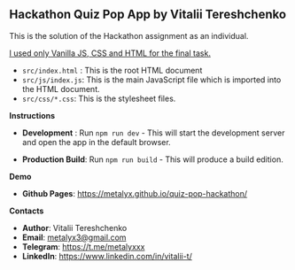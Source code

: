 ## Hackathon Quiz Pop App by Vitalii Tereshchenko

This is the solution of the Hackathon assignment as an individual.

<ins>I used only Vanilla JS, CSS and HTML for the final task.</ins>

- ```src/index.html``` : This is the root HTML document
- ```src/js/index.js```: This is the main JavaScript file which is imported into the HTML document.
- ```src/css/*.css```: This is the stylesheet files.

**Instructions**

- **Development** : Run `npm run dev` - This will start the development server and open the app in the default browser.
  
- **Production Build**: Run `npm run build` - This will produce a build edition.

**Demo**

- **Github Pages**: https://metalyx.github.io/quiz-pop-hackathon/

**Contacts**
- **Author**: Vitalii Tereshchenko
- **Email**: metalyx3@gmail.com
- **Telegram**: https://t.me/metalyxxx
- **LinkedIn**: https://www.linkedin.com/in/vitalii-t/
